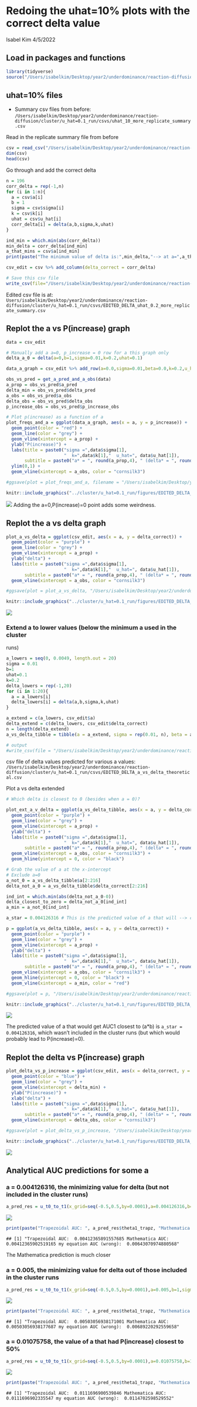 Redoing the uhat=10% plots with the correct delta value
================
Isabel Kim
4/5/2022

## Load in packages and functions

``` r
library(tidyverse)
source("/Users/isabelkim/Desktop/year2/underdominance/reaction-diffusion/scripts/functions-main-model.R")
```

## uhat=10% files

-   Summary csv files from before:
    `/Users/isabelkim/Desktop/year2/underdominance/reaction-diffusion/cluster/u_hat=0.1_run/csvs/uhat_10_more_replicate_summary.csv`

Read in the replicate summary file from before

``` r
csv = read_csv("/Users/isabelkim/Desktop/year2/underdominance/reaction-diffusion/cluster/u_hat=0.1_run/csvs/uhat_10_more_replicate_summary.csv")
dim(csv)
head(csv)
```

Go through and add the correct delta

``` r
n = 196
corr_delta = rep(-1,n)
for (i in 1:n){
  a = csv$a[i]
  b = 1
  sigma = csv$sigma[i]
  k = csv$k[i]
  uhat = csv$u_hat[i]
  corr_delta[i] = delta(a,b,sigma,k,uhat)
}

ind_min = which.min(abs(corr_delta))
min_delta = corr_delta[ind_min]
a_that_mins = csv$a[ind_min]
print(paste("The minimum value of delta is:",min_delta,"--> at a=",a_that_mins)) # a = 0.005, the minimum value in the run

csv_edit = csv %>% add_column(delta_correct = corr_delta)

# Save this csv file
write_csv(file="/Users/isabelkim/Desktop/year2/underdominance/reaction-diffusion/cluster/u_hat=0.1_run/csvs/EDITED_DELTA_uhat_0.1_more_replicate_summary.csv",x=csv_edit)
```

Edited csv file is at:
`Users/isabelkim/Desktop/year2/underdominance/reaction-diffusion/cluster/u_hat=0.1_run/csvs/EDITED_DELTA_uhat_0.2_more_replicate_summary.csv`

## Replot the a vs P(increase) graph

``` r
data = csv_edit

# Manually add a a=0, p_increase = 0 row for a this graph only
delta_a_0 = delta(a=0,b=1,sigma=0.01,k=0.2,uhat=0.1)

data_a_graph = csv_edit %>% add_row(a=0.0,sigma=0.01,beta=0.0,k=0.2,u_hat=0.1,delta=delta_a_0,p_increase=0.0,delta_correct=delta_a_0)

obs_vs_pred = get_a_pred_and_a_obs(data)
a_prop = obs_vs_pred$a_pred
delta_min = obs_vs_pred$delta_pred
a_obs = obs_vs_pred$a_obs
delta_obs = obs_vs_pred$delta_obs
p_increase_obs = obs_vs_pred$p_increase_obs

# Plot p(increase) as a function of a
plot_freqs_and_a = ggplot(data_a_graph, aes(x = a, y = p_increase)) + 
  geom_point(color = "red") + 
  geom_line(color = "grey") +
  geom_vline(xintercept = a_prop) + 
  ylab("P(increase)") + 
  labs(title = paste0("sigma =",data$sigma[1], 
                      "  k=",data$k[1],"  u_hat=", data$u_hat[1]), 
       subtitle = paste0("a* = ", round(a_prop,4), " (delta* = ", round(delta_min,4),") but a_obs =",round(a_obs,4)," (delta_obs =", round(delta_obs,4),")")) +
  ylim(0,1) + 
  geom_vline(xintercept = a_obs, color = "cornsilk3")

#ggsave(plot = plot_freqs_and_a, filename = "/Users/isabelkim/Desktop/year2/underdominance/reaction-diffusion/cluster/u_hat=0.1_run/figures/EDITED_DELTA_a_vs_p_increase.png")
```

``` r
knitr::include_graphics("../cluster/u_hat=0.1_run/figures/EDITED_DELTA_a_vs_p_increase.png")
```

![](../cluster/u_hat=0.1_run/figures/EDITED_DELTA_a_vs_p_increase.png)<!-- -->
Adding the a=0,P(increase)=0 point adds some weirdness.

## Replot the a vs delta graph

``` r
plot_a_vs_delta = ggplot(csv_edit, aes(x = a, y = delta_correct)) + 
  geom_point(color = "purple") + 
  geom_line(color = "grey") +
  geom_vline(xintercept = a_prop) + 
  ylab("delta") + 
  labs(title = paste0("sigma =",data$sigma[1], 
                      "  k=",data$k[1],"  u_hat=", data$u_hat[1]), 
       subtitle = paste0("a* = ", round(a_prop,4), " (delta* = ", round(delta_min,4),") but a_obs =",round(a_obs,4)," (delta_obs =", round(delta_obs,4),")")) +
  geom_vline(xintercept = a_obs, color = "cornsilk3")

#ggsave(plot = plot_a_vs_delta, "/Users/isabelkim/Desktop/year2/underdominance/reaction-diffusion/cluster/u_hat=0.1_run/figures/EDITED_DELTA_a_vs_delta.png") 
```

``` r
knitr::include_graphics("../cluster/u_hat=0.1_run/figures/EDITED_DELTA_a_vs_delta.png")
```

![](../cluster/u_hat=0.1_run/figures/EDITED_DELTA_a_vs_delta.png)<!-- -->
### Extend a to lower values (below the minimum a used in the cluster
runs)

``` r
a_lowers = seq(0, 0.0049, length.out = 20)
sigma = 0.01
b=1
uhat=0.1
k=0.2
delta_lowers = rep(-1,20)
for (i in 1:20){
  a = a_lowers[i]
  delta_lowers[i] = delta(a,b,sigma,k,uhat)
}

a_extend = c(a_lowers, csv_edit$a)
delta_extend = c(delta_lowers, csv_edit$delta_correct)
n = length(delta_extend)
a_vs_delta_tibble = tibble(a = a_extend, sigma = rep(0.01, n), beta = a_extend/0.01, k = rep(0.2,n), u_hat = rep(0.1,n), delta_correct = delta_extend)

# output
#write_csv(file = "/Users/isabelkim/Desktop/year2/underdominance/reaction-diffusion/cluster/u_hat=0.1_run/csvs/EDITED_DELTA_a_vs_delta_theoretical.csv", x = a_vs_delta_tibble)
```

csv file of delta values predicted for various a values:
`/Users/isabelkim/Desktop/year2/underdominance/reaction-diffusion/cluster/u_hat=0.1_run/csvs/EDITED_DELTA_a_vs_delta_theoretical.csv`

Plot a vs delta extended

``` r
# Which delta is closest to 0 (besides when a = 0)?

plot_ext_a_v_delta = ggplot(a_vs_delta_tibble, aes(x = a, y = delta_correct)) + 
  geom_point(color = "purple") + 
  geom_line(color = "grey") +
  geom_vline(xintercept = a_prop) + 
  ylab("delta") + 
  labs(title = paste0("sigma =",data$sigma[1], 
                      "  k=",data$k[1],"  u_hat=", data$u_hat[1]),
       subtitle = paste0("a* = ", round(a_prop,4), " (delta* = ", round(delta_min,4),") but a_obs =",round(a_obs,4)," (delta_obs =", round(delta_obs,4),")"))+
  geom_vline(xintercept = a_obs, color = "cornsilk3") +
  geom_hline(yintercept = 0, color = "black")

# Grab the value of a at the x-intercept
# Exclude a=0
a_not_0 = a_vs_delta_tibble$a[2:216]
delta_not_a_0 = a_vs_delta_tibble$delta_correct[2:216]

ind_int = which.min(abs(delta_not_a_0-0))
delta_closest_to_zero = delta_not_a_0[ind_int]
a_min = a_not_0[ind_int]

a_star = 0.004126316 # This is the predicted value of a that will --> critical propagule

p = ggplot(a_vs_delta_tibble, aes(x = a, y = delta_correct)) + 
  geom_point(color = "purple") + 
  geom_line(color = "grey") +
  geom_vline(xintercept = a_prop) + 
  ylab("delta") + 
  labs(title = paste0("sigma =",data$sigma[1], 
                      "  k=",data$k[1],"  u_hat=", data$u_hat[1]),
       subtitle = paste0("a* = ", round(a_prop,4), " (delta* = ", round(delta_min,4),") but a_obs =",round(a_obs,4)," (delta_obs =", round(delta_obs,4),"),\na_predicted = ",round(a_min,4)," (delta_min=",round(delta_closest_to_zero,4),")"))+
  geom_vline(xintercept = a_obs, color = "cornsilk3") +
  geom_hline(yintercept = 0, color = "black") +
  geom_vline(xintercept = a_min, color = "red")

#ggsave(plot = p, "/Users/isabelkim/Desktop/year2/underdominance/reaction-diffusion/cluster/u_hat=0.1_run/figures/EDITED_DELTA_extended_scale_a_vs_delta.png") 
```

``` r
knitr::include_graphics("../cluster/u_hat=0.1_run/figures/EDITED_DELTA_extended_scale_a_vs_delta.png")
```

![](../cluster/u_hat=0.1_run/figures/EDITED_DELTA_extended_scale_a_vs_delta.png)<!-- -->

The predicted value of a that would get AUC1 closest to (a\*b) is
`a_star = 0.004126316`, which wasn’t included in the cluster runs (but
which would probably lead to P(increase)=0).

## Replot the delta vs P(increase) graph

``` r
plot_delta_vs_p_increase = ggplot(csv_edit, aes(x = delta_correct, y = p_increase)) +
  geom_point(color = "blue") + 
  geom_line(color = "grey") +
  geom_vline(xintercept = delta_min) + 
  ylab("P(increase)") + 
  xlab("delta") +
  labs(title = paste0("sigma =",data$sigma[1], 
                      "  k=",data$k[1],"  u_hat=", data$u_hat[1]), 
       subtitle = paste0("a* = ", round(a_prop,4), " (delta* = ", round(delta_min,4),") but a_obs =",round(a_obs,4)," (delta_obs =", round(delta_obs,4),")")) +
  geom_vline(xintercept = delta_obs, color = "cornsilk3")

#ggsave(plot = plot_delta_vs_p_increase, "/Users/isabelkim/Desktop/year2/underdominance/reaction-diffusion/cluster/u_hat=0.1_run/figures/EDITED_DELTA_delta_vs_p_increase.png") 
```

``` r
knitr::include_graphics("../cluster/u_hat=0.1_run/figures/EDITED_DELTA_delta_vs_p_increase.png")
```

![](../cluster/u_hat=0.1_run/figures/EDITED_DELTA_delta_vs_p_increase.png)<!-- -->
## Analytical AUC predictions for some a

### a = 0.004126316, the minimizing value for delta (but not included in the cluster runs)

``` r
a_pred_res = u_t0_to_t1(x_grid=seq(-0.5,0.5,by=0.0001),a=0.004126316,b=1,sigma=0.01,k=0.2,u_hat=0.1)
```

![](uhat10_redo_delta_files/figure-gfm/unnamed-chunk-13-1.png)<!-- -->

``` r
print(paste("Trapezoidal AUC: ", a_pred_res$theta1_trapz, "Mathematica AUC: ", auc_mathematica(a=0.004126316,b=1,sigma=0.01,k=0.2,uhat=0.1) , "my equation AUC (wrong): ", a_pred_res$theta1_factored))
```

    ## [1] "Trapezoidal AUC:  0.00412365891557685 Mathematica AUC:  0.00412365902519165 my equation AUC (wrong):  0.00643070974880568"

The Mathematica prediction is much closer

### a = 0.005, the minimizing value for delta out of those included in the cluster runs

``` r
a_pred_res = u_t0_to_t1(x_grid=seq(-0.5,0.5,by=0.0001),a=0.005,b=1,sigma=0.01,k=0.2,u_hat=0.1)
```

![](uhat10_redo_delta_files/figure-gfm/unnamed-chunk-14-1.png)<!-- -->

``` r
print(paste("Trapezoidal AUC: ", a_pred_res$theta1_trapz, "Mathematica AUC: ", auc_mathematica(a=0.005,b=1,sigma=0.01,k=0.2,uhat=0.1) , "my equation AUC (wrong): ", a_pred_res$theta1_factored))
```

    ## [1] "Trapezoidal AUC:  0.00503056938171001 Mathematica AUC:  0.00503056938177687 my equation AUC (wrong):  0.00689220292559658"

### a = 0.01075758, the value of a that had P(increase) closest to 50%

``` r
a_pred_res = u_t0_to_t1(x_grid=seq(-0.5,0.5,by=0.0001),a=0.01075758,b=1,sigma=0.01,k=0.2,u_hat=0.1)
```

![](uhat10_redo_delta_files/figure-gfm/unnamed-chunk-15-1.png)<!-- -->

``` r
print(paste("Trapezoidal AUC: ", a_pred_res$theta1_trapz, "Mathematica AUC: ", auc_mathematica(a=0.01075758,b=1,sigma=0.01,k=0.2,uhat=0.1) , "my equation AUC (wrong): ", a_pred_res$theta1_factored))
```

    ## [1] "Trapezoidal AUC:  0.0111696900539846 Mathematica AUC:  0.0111696902335547 my equation AUC (wrong):  0.0114702598529552"
